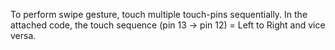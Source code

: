 To perform swipe gesture, touch multiple touch-pins sequentially.
In the attached code, the touch sequence (pin 13 -> pin 12) = Left to Right and vice versa.
